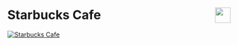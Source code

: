 # <img style="float: right"  width="35" src="https://github.com/joanafonsogomes/AmbienceSongs/blob/main/Images/chill-emoji.png"> Starbucks Cafe

[![Starbucks Cafe](https://img.youtube.com/vi/QVL3XIjfTxc/0.jpg)](https://youtu.be/QVL3XIjfTxc)

